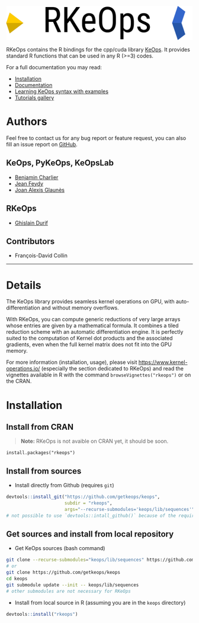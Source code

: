 ![logo rkeops](man/figures/rkeops_logo.png)

RKeOps contains the R bindings for the cpp/cuda library [KeOps](https://www.kernel-operations.io/). It provides
standard R functions that can be used in any R (>=3) codes.

For a full documentation you may read:

* [Installation](https://www.kernel-operations.io/keops/introduction/installation.html)
* [Documentation](https://www.kernel-operations.io/)
* [Learning KeOps syntax with examples](https://www.kernel-operations.io/keops/_auto_examples/index.html)
* [Tutorials gallery](https://www.kernel-operations.io/keops/_auto_tutorials/index.html)

# Authors

Feel free to contact us for any bug report or feature request, you can also fill 
an issue report on [GitHub](https://github.com/getkeops/keops/issues).

## KeOps, PyKeOps, KeOpsLab

- [Benjamin Charlier](https://imag.umontpellier.fr/~charlier/)
- [Jean Feydy](https://www.math.ens.fr/~feydy/)
- [Joan Alexis Glaunès](http://helios.mi.parisdescartes.fr/~glaunes/)

## RKeOps

- [Ghislain Durif](https://gdurif.perso.math.cnrs.fr/)

## Contributors

- François-David Collin

---

# Details
The KeOps library provides seamless kernel operations on GPU, with 
auto-differentiation and without memory overflows.

With RKeOps, you can compute generic reductions of very large arrays whose 
entries are given by a mathematical formula. It combines a tiled reduction 
scheme with an automatic differentiation engine. It is perfectly suited to 
the computation of Kernel dot products and the associated gradients, even 
when the full kernel matrix does not fit into the GPU memory.

For more information (installation, usage), please visit 
<https://www.kernel-operations.io/> (especially the section dedicated to 
RKeOps) and read the vignettes available in R with the command 
`browseVignettes("rkeops")` or on the CRAN.

# Installation

## Install from CRAN

> **Note:** RKeOps is not avaible on CRAN yet, it should be soon.

```{r install, eval=FALSE}
install.packages("rkeops")
```

## Install from sources

* Install directly from Github (requires `git`)
```R
devtools::install_git("https://github.com/getkeops/keops", 
                      subdir = "rkeops", 
                      args="--recurse-submodules='keops/lib/sequences'")
# not possible to use `devtools::intall_github()` because of the required submodule
```

## Get sources and install from local repository
* Get KeOps sources (bash command)
```bash
git clone --recurse-submodules="keops/lib/sequences" https://github.com/getkeops/keops
# or
git clone https://github.com/getkeops/keops
cd keops
git submodule update --init -- keops/lib/sequences
# other submodules are not necessary for RKeOps
```

* Install from local source in R (assuming you are in the `keops` directory)
```R
devtools::install("rkeops")
```